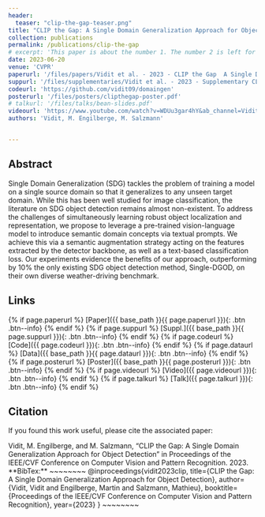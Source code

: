 ```yaml
---
header:
  teaser: "clip-the-gap-teaser.png"
title: "CLIP the Gap: A Single Domain Generalization Approach for Object Detection"
collection: publications
permalink: /publications/clip-the-gap
# excerpt: 'This paper is about the number 1. The number 2 is left for future work.'
date: 2023-06-20
venue: 'CVPR'
paperurl: '/files/papers/Vidit et al. - 2023 - CLIP the Gap  A Single Domain Generalization Approach for Object Detection.pdf'
suppurl: '/files/supplementaries/Vidit et al. - 2023 - Supplementary CLIP the Gap  A Single Domain Generalization Approach for Object Detection.pdf'
codeurl: 'https://github.com/vidit09/domaingen'
posterurl: '/files/posters/clipthegap-poster.pdf'
# talkurl: '/files/talks/bean-slides.pdf'
videourl: 'https://www.youtube.com/watch?v=WDUu3gar4hY&ab_channel=Vidits'
authors: 'Vidit, M. Engilberge, M. Salzmann'


---
```

## Abstract

Single Domain Generalization (SDG) tackles the problem of training a model on a single source domain so that it generalizes to any unseen target domain. While this has been well studied for image classification, the literature on SDG object detection remains almost non-existent. To address the challenges of simultaneously learning robust object localization and representation, we propose to leverage a pre-trained vision-language model to introduce semantic domain concepts via textual prompts. We achieve this via a semantic augmentation strategy acting on the features extracted by the detector backbone, as well as a text-based classification loss. 
    Our experiments evidence the benefits of our approach, outperforming  by 10\% the only existing SDG object detection method, Single-DGOD, on their own diverse weather-driving benchmark.

## Links

{% if page.paperurl %} [Paper]({{ base_path }}{{ page.paperurl }}){: .btn .btn--info} {% endif %} {% if page.suppurl %} [Suppl.]({{ base_path }}{{ page.suppurl }}){: .btn .btn--info} {% endif %} {% if page.codeurl %} [Code]({{ page.codeurl }}){: .btn .btn--info} {% endif %} {% if page.dataurl %} [Data]({{ base_path }}{{ page.dataurl }}){: .btn .btn--info} {% endif %} {% if page.posterurl %} [Poster]({{ base_path }}{{ page.posterurl }}){: .btn .btn--info} {% endif %} {% if page.videourl %} [Video]({{ page.videourl }}){: .btn .btn--info} {% endif %} {% if page.talkurl %} [Talk]({{ page.talkurl }}){: .btn .btn--info} {% endif %}

## Citation

If you found this work useful, please cite the associated paper:

<div class="notice--info">
Vidit, M. Engilberge, and M. Salzmann, “CLIP the Gap: A Single Domain Generalization Approach for Object Detection” in Proceedings of the IEEE/CVF Conference on Computer Vision and Pattern Recognition. 2023.
</div>

<div class="notice--info" markdown="1">
**BibTex:**
~~~~~~~~
@inproceedings{vidit2023clip,
  title={CLIP the Gap: A Single Domain Generalization Approach for Object Detection},
  author={Vidit, Vidit and Engilberge, Martin and Salzmann, Mathieu},
  booktitle={Proceedings of the IEEE/CVF Conference on Computer Vision and Pattern Recognition},
  year={2023}
}
~~~~~~~~
</div>
